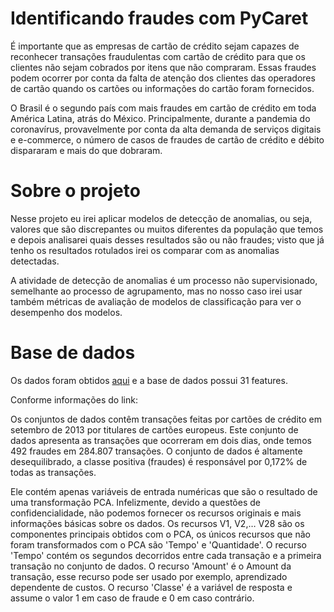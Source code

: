 # Identificando fraudes com PyCaret
É importante que as empresas de cartão de crédito sejam capazes de reconhecer transações fraudulentas com cartão de crédito para que os clientes não sejam cobrados por itens que não compraram. Essas fraudes podem ocorrer por conta da falta de atenção dos clientes das operadores de cartão quando os cartões ou informações do cartão foram fornecidos.

O Brasil é o segundo país com mais fraudes em cartão de crédito em toda América Latina, atrás do México. Principalmente, durante a pandemia do coronavírus, provavelmente por conta da alta demanda de serviços digitais e e-commerce, o número de casos de fraudes de cartão de crédito e débito dispararam e mais do que dobraram.

# Sobre o projeto
Nesse projeto eu irei aplicar modelos de detecção de anomalias, ou seja, valores que são discrepantes ou muitos diferentes da população que temos e depois analisarei quais desses resultados são ou não fraudes; visto que já tenho os resultados rotulados irei os comparar com as anomalias detectadas.

A atividade de detecção de anomalias é um processo não supervisionado, semelhante ao processo de agrupamento, mas no nosso caso irei usar também métricas de avaliação de modelos de classificação para ver o desempenho dos modelos.

# Base de dados
Os dados foram obtidos [aqui](https://www.kaggle.com/datasets/mlg-ulb/creditcardfraud) e a base de dados possui 31 features.

Conforme informações do link:

Os conjuntos de dados contêm transações feitas por cartões de crédito em setembro de 2013 por titulares de cartões europeus. Este conjunto de dados apresenta as transações que ocorreram em dois dias, onde temos 492 fraudes em 284.807 transações. O conjunto de dados é altamente desequilibrado, a classe positiva (fraudes) é responsável por 0,172% de todas as transações.

Ele contém apenas variáveis ​​de entrada numéricas que são o resultado de uma transformação PCA. Infelizmente, devido a questões de confidencialidade, não podemos fornecer os recursos originais e mais informações básicas sobre os dados. Os recursos V1, V2,… V28 são os componentes principais obtidos com o PCA, os únicos recursos que não foram transformados com o PCA são 'Tempo' e 'Quantidade'. O recurso 'Tempo' contém os segundos decorridos entre cada transação e a primeira transação no conjunto de dados. O recurso 'Amount' é o Amount da transação, esse recurso pode ser usado por exemplo, aprendizado dependente de custos. O recurso 'Classe' é a variável de resposta e assume o valor 1 em caso de fraude e 0 em caso contrário.

